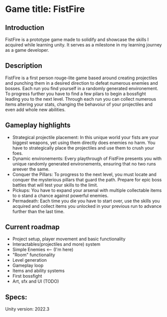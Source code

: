# Game title: FistFire

## Introduction

FistFire is a prototype game made to solidify and showcase the skills I acquired while learning unity. It serves as a milestone in my learning journey as a game developer.

## Description

FistFire is a first person rouge-lite game based around creating projectiles and punching them in a desired direction to defeat numerous enemies and bosses. Each run you find yourself in a randomly generated environement. To progress further you have to find a few pilars to begin a bossfight leading you to the next level. Through each run you can collect numerous items altering your stats, changing the behavoiur of your projectiles and even add whole new abilities.

## Gameplay highlights

* Strategical projectile placement: In this unique world your fists are your biggest weapons, yet using them directly does enemies no harm. You have to strategically place the projectiles and use them to crush your foes.
* Dynamic environements: Every playthrough of FistFire presents you with unique randomly generated environements, ensuring that no two runs areever the same.
* Conquer the Pillars: To progress to the next level, you must locate and conquer the mysterious pillars that guard the path. Prepare for epic boss battles that will test your skills to the limit.
* Pickups: You have to expand your arsenal with multiple collectable items to o stand a chance against powerful enemies.
* Permadeath: Each time you die you have to start over, use the skills you acquired and collect items you unlocked in your previous run to advance further than the last time.

## Current roadmap

* Project setup, player movement and basic functionality
* Interactables(projectiles and more) system 
* Simple Enemies <-- (I'm here)
* "Room" functionality
* Level generation 
* Gameplay loop
* Items and ability systems
* First bossfight
* Art, sfx and UI (TODO)

## Specs:

Unity version: 2022.3
